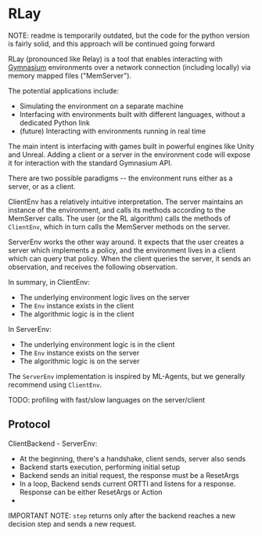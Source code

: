 # RLay

NOTE: readme is temporarily outdated, but the code for the python version is fairly solid, and this approach will be continued going forward

RLay (pronounced like Relay) is a tool that enables interacting with [Gymnasium](https://github.com/Farama-Foundation/Gymnasium) environments
over a network connection (including locally) via memory mapped files ("MemServer").

The potential applications include:

- Simulating the environment on a separate machine
- Interfacing with environments built with different languages, without a dedicated Python link
- (future) Interacting with environments running in real time

The main intent is interfacing with games built in powerful engines like Unity and Unreal.
Adding a client or a server in the environment code will expose it for interaction with the standard
Gymnasium API.

There are two possible paradigms -- the environment runs either as a server, or as a client.

ClientEnv has a relatively intuitive interpretation. The server maintains an instance of the environment,
and calls its methods according to the MemServer calls. The user (or the RL algorithm) calls the methods of `ClientEnv`,
which in turn calls the MemServer methods on the server.

ServerEnv works the other way around. It expects that the user creates a server which implements a policy,
and the environment lives in a client which can query that policy. When the client queries the server, it sends an observation,
and receives the following observation.


In summary, in ClientEnv:
- The underlying environment logic lives on the server
- The `Env` instance exists in the client
- The algorithmic logic is in the client

In ServerEnv:
- The underlying environment logic is in the client
- The `Env` instance exists on the server
- The algorithmic logic is on the server


The `ServerEnv` implementation is inspired by ML-Agents, but we generally recommend using `ClientEnv`.

TODO: profiling with fast/slow languages on the server/client

## Protocol

ClientBackend - ServerEnv:
- At the beginning, there's a handshake, client sends, server also sends
- Backend starts execution, performing initial setup
- Backend sends an initial request, the response must be a ResetArgs
- In a loop, Backend sends current ORTTI and listens for a response. Response can be either ResetArgs or Action
-

IMPORTANT NOTE: `step` returns only after the backend reaches a new decision step and sends a new request.
